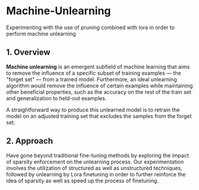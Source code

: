 # Machine-Unlearning
Experimenting with the use of pruning combined with lora in order to perform machine unlearning

## 1. Overview

 **Machine unlearning** is an emergent subfield of machine learning that aims to remove the influence of a specific subset of training examples — the "forget set" — from a trained model. Furthermore, an ideal unlearning algorithm would remove the influence of certain examples while maintaining other beneficial properties, such as the accuracy on the rest of the train set and generalization to held-out examples.

A straightforward way to produce this unlearned model is to retrain the model on an adjusted training set that excludes the samples from the forget set.

## 2. Approach

Have gone beyond traditional fine-tuning methods by exploring the impact of sparsity enforcement on the unlearning process. Our experimentation involves the utilization of  structured as well as unstructured techniques, followed by unlearning by Lora finetuning in order to further reinforce the idea of sparsity as well as speed up the process of finetuning.
